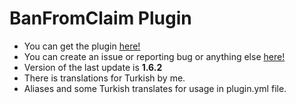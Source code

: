 # BanFromClaim Plugin

- You can get the plugin <a href="https://www.spigotmc.org/resources/banfromclaim.70897/">here!</a>
- You can create an issue or reporting bug or anything else <a href="https://github.com/Baktus79/BanFromClaim">here!</a>
- Version of the last update is <b>1.6.2</b>
- There is translations for Turkish by me.
- Aliases and some Turkish translates for usage in plugin.yml file.
